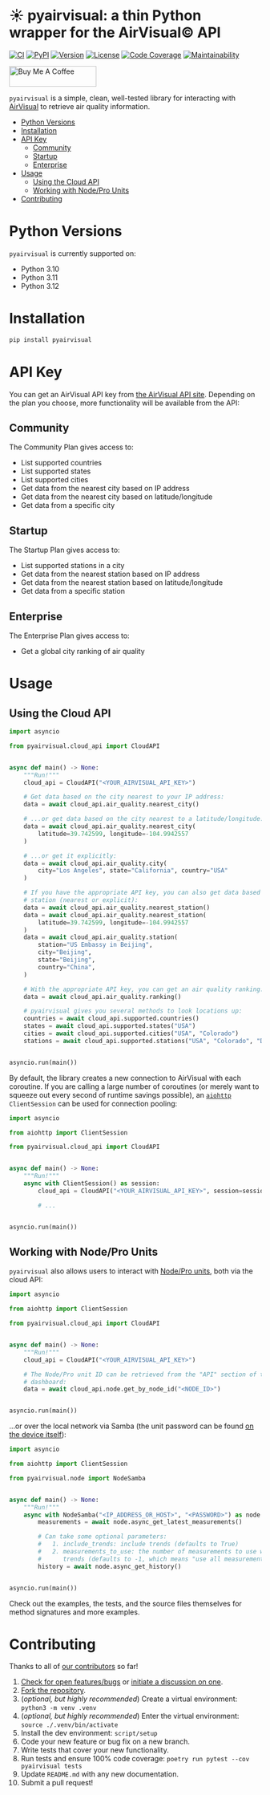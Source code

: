 # ☀️ pyairvisual: a thin Python wrapper for the AirVisual© API

[![CI][ci-badge]][ci]
[![PyPI][pypi-badge]][pypi]
[![Version][version-badge]][version]
[![License][license-badge]][license]
[![Code Coverage][codecov-badge]][codecov]
[![Maintainability][maintainability-badge]][maintainability]

<a href="https://www.buymeacoffee.com/bachya1208P" target="_blank"><img src="https://cdn.buymeacoffee.com/buttons/default-orange.png" alt="Buy Me A Coffee" height="41" width="174"></a>

`pyairvisual` is a simple, clean, well-tested library for interacting with
[AirVisual][airvisual] to retrieve air quality information.

- [Python Versions](#python-versions)
- [Installation](#installation)
- [API Key](#api-key)
  - [Community](#community)
  - [Startup](#startup)
  - [Enterprise](#enterprise)
- [Usage](#usage)
  - [Using the Cloud API](#using-the-cloud-api)
  - [Working with Node/Pro Units](#working-with-node-pro-units)
- [Contributing](#contributing)

# Python Versions

`pyairvisual` is currently supported on:

- Python 3.10
- Python 3.11
- Python 3.12

# Installation

```bash
pip install pyairvisual
```

# API Key

You can get an AirVisual API key from [the AirVisual API site][airvisual-api].
Depending on the plan you choose, more functionality will be available from the API:

## Community

The Community Plan gives access to:

- List supported countries
- List supported states
- List supported cities
- Get data from the nearest city based on IP address
- Get data from the nearest city based on latitude/longitude
- Get data from a specific city

## Startup

The Startup Plan gives access to:

- List supported stations in a city
- Get data from the nearest station based on IP address
- Get data from the nearest station based on latitude/longitude
- Get data from a specific station

## Enterprise

The Enterprise Plan gives access to:

- Get a global city ranking of air quality

# Usage

## Using the Cloud API

```python
import asyncio

from pyairvisual.cloud_api import CloudAPI


async def main() -> None:
    """Run!"""
    cloud_api = CloudAPI("<YOUR_AIRVISUAL_API_KEY>")

    # Get data based on the city nearest to your IP address:
    data = await cloud_api.air_quality.nearest_city()

    # ...or get data based on the city nearest to a latitude/longitude:
    data = await cloud_api.air_quality.nearest_city(
        latitude=39.742599, longitude=-104.9942557
    )

    # ...or get it explicitly:
    data = await cloud_api.air_quality.city(
        city="Los Angeles", state="California", country="USA"
    )

    # If you have the appropriate API key, you can also get data based on
    # station (nearest or explicit):
    data = await cloud_api.air_quality.nearest_station()
    data = await cloud_api.air_quality.nearest_station(
        latitude=39.742599, longitude=-104.9942557
    )
    data = await cloud_api.air_quality.station(
        station="US Embassy in Beijing",
        city="Beijing",
        state="Beijing",
        country="China",
    )

    # With the appropriate API key, you can get an air quality ranking:
    data = await cloud_api.air_quality.ranking()

    # pyairvisual gives you several methods to look locations up:
    countries = await cloud_api.supported.countries()
    states = await cloud_api.supported.states("USA")
    cities = await cloud_api.supported.cities("USA", "Colorado")
    stations = await cloud_api.supported.stations("USA", "Colorado", "Denver")


asyncio.run(main())
```

By default, the library creates a new connection to AirVisual with each coroutine. If
you are calling a large number of coroutines (or merely want to squeeze out every second
of runtime savings possible), an [`aiohttp`][aiohttp] `ClientSession` can be used for
connection pooling:

```python
import asyncio

from aiohttp import ClientSession

from pyairvisual.cloud_api import CloudAPI


async def main() -> None:
    """Run!"""
    async with ClientSession() as session:
        cloud_api = CloudAPI("<YOUR_AIRVISUAL_API_KEY>", session=session)

        # ...


asyncio.run(main())
```

## Working with Node/Pro Units

`pyairvisual` also allows users to interact with [Node/Pro units][airvisual-pro], both via
the cloud API:

```python
import asyncio

from aiohttp import ClientSession

from pyairvisual.cloud_api import CloudAPI


async def main() -> None:
    """Run!"""
    cloud_api = CloudAPI("<YOUR_AIRVISUAL_API_KEY>")

    # The Node/Pro unit ID can be retrieved from the "API" section of the cloud
    # dashboard:
    data = await cloud_api.node.get_by_node_id("<NODE_ID>")


asyncio.run(main())
```

...or over the local network via Samba (the unit password can be found
[on the device itself][airvisual-samba-instructions]):

```python
import asyncio

from aiohttp import ClientSession

from pyairvisual.node import NodeSamba


async def main() -> None:
    """Run!"""
    async with NodeSamba("<IP_ADDRESS_OR_HOST>", "<PASSWORD>") as node:
        measurements = await node.async_get_latest_measurements()

        # Can take some optional parameters:
        #   1. include_trends: include trends (defaults to True)
        #   2. measurements_to_use: the number of measurements to use when calculating
        #      trends (defaults to -1, which means "use all measurements")
        history = await node.async_get_history()


asyncio.run(main())
```

Check out the examples, the tests, and the source files themselves for method
signatures and more examples.

# Contributing

Thanks to all of [our contributors][contributors] so far!

1. [Check for open features/bugs][issues] or [initiate a discussion on one][new-issue].
2. [Fork the repository][fork].
3. (_optional, but highly recommended_) Create a virtual environment: `python3 -m venv .venv`
4. (_optional, but highly recommended_) Enter the virtual environment: `source ./.venv/bin/activate`
5. Install the dev environment: `script/setup`
6. Code your new feature or bug fix on a new branch.
7. Write tests that cover your new functionality.
8. Run tests and ensure 100% code coverage: `poetry run pytest --cov pyairvisual tests`
9. Update `README.md` with any new documentation.
10. Submit a pull request!

[aiohttp]: https://github.com/aio-libs/aiohttp
[airvisual]: https://www.airvisual.com/
[airvisual-api]: https://www.airvisual.com/user/api
[airvisual-pro]: https://www.airvisual.com/air-quality-monitor
[airvisual-samba-instructions]: https://support.airvisual.com/en/articles/3029331-download-the-airvisual-node-pro-s-data-using-samba
[ci-badge]: https://img.shields.io/github/actions/workflow/status/bachya/pyairvisual/test.yml
[ci]: https://github.com/bachya/pyairvisual/actions
[codecov-badge]: https://codecov.io/gh/bachya/pyairvisual/branch/dev/graph/badge.svg
[codecov]: https://codecov.io/gh/bachya/pyairvisual
[contributors]: https://github.com/bachya/pyairvisual/graphs/contributors
[fork]: https://github.com/bachya/pyairvisual/fork
[issues]: https://github.com/bachya/pyairvisual/issues
[license-badge]: https://img.shields.io/pypi/l/pyairvisual.svg
[license]: https://github.com/bachya/pyairvisual/blob/main/LICENSE
[maintainability-badge]: https://api.codeclimate.com/v1/badges/948e4e3c84e5c49826f1/maintainability
[maintainability]: https://codeclimate.com/github/bachya/pyairvisual/maintainability
[new-issue]: https://github.com/bachya/pyairvisual/issues/new
[new-issue]: https://github.com/bachya/pyairvisual/issues/new
[pypi-badge]: https://img.shields.io/pypi/v/pyairvisual.svg
[pypi]: https://pypi.python.org/pypi/pyairvisual
[version-badge]: https://img.shields.io/pypi/pyversions/pyairvisual.svg
[version]: https://pypi.python.org/pypi/pyairvisual
